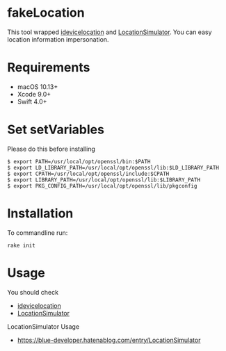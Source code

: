 # fakeLocation
This tool wrapped [idevicelocation](https://github.com/JonGabilondoAngulo/idevicelocation) and [LocationSimulator](https://github.com/watanabetoshinori/LocationSimulator).
You can easy location information impersonation.

# Requirements
- macOS 10.13+
- Xcode 9.0+
- Swift 4.0+


# Set setVariables
Please do this before installing
```
$ export PATH=/usr/local/opt/openssl/bin:$PATH
$ export LD_LIBRARY_PATH=/usr/local/opt/openssl/lib:$LD_LIBRARY_PATH
$ export CPATH=/usr/local/opt/openssl/include:$CPATH
$ export LIBRARY_PATH=/usr/local/opt/openssl/lib:$LIBRARY_PATH
$ export PKG_CONFIG_PATH=/usr/local/opt/openssl/lib/pkgconfig
```

# Installation
To commandline run:
```
rake init
```

# Usage
You should check
- [idevicelocation](https://github.com/JonGabilondoAngulo/idevicelocation)
- [LocationSimulator](https://github.com/watanabetoshinori/LocationSimulator)

LocationSimulator Usage
- https://blue-developer.hatenablog.com/entry/LocationSimulator
